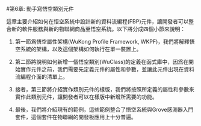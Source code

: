 #第6章: 動手寫悟空類別元件

這章主要介紹如何在悟空系統中設計新的資料流編程(FBP)元件，讓開發者可以整合新的軟件服務與新的物聯網商品至悟空系統。以下將分成四個小節來說明：   

1. 第一節爲悟空屬性架構(WuKong Profile Framework, WKPF)，我們將解釋悟空系統的架構，以及這個架構如何執行在單一裝置上。  

2. 第二節將說明如何新增一個悟空類別(WuClass)的定義在函式庫中，因爲在開始實作元件之前，我們需要先定義元件的屬性和參數，並讓此元件出現在資料流編程介面的清單上。  

3. 接者，第三節將介紹實作類別元件的樣版，我們將按照所定義的屬性和參數來實作此類別元件，讓開發者可以在樣版中新增所需要的功能。  

4. 最後，我們將介紹現有的範例，這些範例整合了悟空系統與Grove感測器入門套件，這個套件在物聯網的開發板應用上十分普遍。

<!--#Chapter 6: Building New WuClasses -->   

<!--IoT applcation  developers  may create new WuClasses in WuKong to enrich their application design and to connect to new hardware. In this chapter, we show how to create new WuClasses in four sections:   

1. In the WuKong Profile Framework section, we explain the system architecture of the WuKong Profile Framework running on each device node.

2. [Adding a New WuClass Definition](Ch6_Add_a_New_Definition.md) shows how to add a new WuClass definition in the WuKong WuClass library.  Once a new WuClass is defined, a new entry will be created in the available WuClasses panel when restarting  Master's FBP editor.   

3. In the [Implementing a WuClass from Definition](Ch6_Implement_a_WuClass_by_Definition.md), we present the template of a WuKong device implementation.  
   
   Inside of the template, developers can create specific functionalities for the WuClasses defined earlier.
   
4. We show some examples on WuClasses built for Grove Sensor Modules. These modules are the most commonly used in many IoT applications.-->



